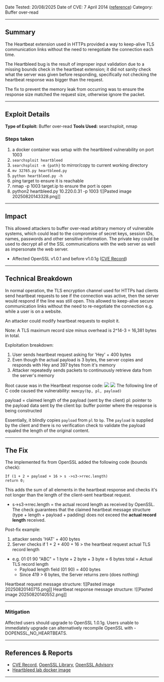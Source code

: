 Date Tested: 20/08/2025
Date of CVE: 7 April 2014 ([reference](https://openssl-library.org/news/vulnerabilities-1.0.1/))
Category: Buffer over-read

---  
## Summary  
The Heartbeat extension used in HTTPs provided a way to keep-alive TLS communication links without the need to renegotiate the connection each time.

The Heartbleed bug is the result of improper input validation due to a missing bounds check in the heartbeat extension; it did not sanity check what the server was given before responding, specifically not checking the heartbeat response was bigger than the request.

The fix to prevent the memory leak from occurring was to ensure the response size matched the request size, otherwise ignore the packet.

---  
## Exploit Details  

**Type of Exploit:** Buffer over-read
**Tools Used:** searchsploit, nmap
  
### Steps taken
1. a docker container was setup with the heartbleed vulnerability on port 1003
2. `searchsploit heartbleed`
3. `searchsploit -m {path}` to mirror/copy to current working directory
4. `mv 32765.py heartbleed.py`
5. `python heartbleed.py -h`
6. ping target to ensure it is reachable
7. nmap -p 1003 target.ip to ensure the port is open
8. python2 heartbleed.py 10.220.0.31 -p 1003
![[Pasted image 20250820143328.png]]
  
---  
## Impact  
This allowed attackers to buffer over-read arbitrary memory of vulnerable systems, which could lead to the compromise of secret keys, session IDs, names, passwords and other sensitive information. The private key could be used to decrypt all of the SSL communications with the web server as well as impersonate the web server.

- Affected OpenSSL v1.0.1 and before v1.0.1g ([CVE Record](https://www.cve.org/CVERecord?id=CVE-2014-0160))
---
## Technical Breakdown  
In normal operation, the TLS encryption channel used for HTTPs had clients send heartbeat requests to see if the connection was active, then the server would respond if the line was still open. This allowed to keep-alive secure communication links without the need to re-negotiate the connection e.g. while a user is on a website.

An attacker could modify heartbeat requests to exploit it.

Note: A TLS maximum record size minus overhead is 2^14-3 = 16,381 bytes in total.

Exploitation breakdown:
1. User sends heartbeat request asking for 'Hey' + 400 bytes
2. Even though the actual payload is 3 bytes, the server copies and responds with Hey and 397 bytes from it's memory
3. Attacker repeatedly sends packets to continuously retrieve data from the server's memory
   
Root cause was in the Heartbeat response code:
**![](https://lh7-rt.googleusercontent.com/docsz/AD_4nXe3a3qnckz4zZiU99gZH-kx4lQqvk1Or5sVJmc-v4UBEU7NM19ueOOUkowu632_91AEm3RWzFOxMKK4qGpOuE058YKNqo8ZXR7R-zuEi504HVpCILIg4f1BS0ilWUl5tBeCxrtrBnrq5Hqba_NCz0K0HYo?key=J_rADSLql1n-Vl_QRb_ubnx1)**
**![](https://lh7-rt.googleusercontent.com/docsz/AD_4nXcMMH4_D_xoUJS9gJvhQzcolyJ7OxSkkqKjPw1gAEmrIEO4eQa_WXUSwk_NzLJRgmX4UhunAjaBzc0LE0XUQ0ze31HD9P6HCyOp7vfrg8orA9kkYAydVpJEOpjEd9sJAL1fvmjdBYvFoE0KmLjpLKEV4AU?key=J_rADSLql1n-Vl_QRb_ubnx1)**
The following line of C code caused the vulnerability:
   `memcpy(bp, pl, payload)`
   
   payload = claimed length of the payload (sent by the client)
   pl: pointer to the payload data sent by the client
   bp: buffer pointer where the response is being constructed
   
Essentially, it blindly copies `payload` from `pl` to `bp`.  The `payload` is supplied by the client and there is no verification check to validate the payload equaled the length of the original content.
  
---  
## The Fix  
The implemented fix from OpenSSL added the following code (bounds check):
```
If (1 + 2 + payload + 16 > s ->s3->rrec.length)
return 0;
```
This adds the sum of all elements in the heartbeat response and checks it's not longer than the length of the client-sent heartbeat request.
- s->s3->rrec.length = the actual record length as received by OpenSSL.
The check guarantees that the claimed heartbeat message structure (type + length + payload + padding) does not exceed the **actual record length** received.

Post-fix example:
1. attacker sends 'HAT' + 400 bytes
2. Server checks if 1 + 2 + 400 + 16 > the heartbeat request actual TLS record length
- e.g. 01 01 90 "ABC" = 1 byte + 2 byte + 3 byte = 6 bytes total = Actual TLS record length
	- Payload length field (01 90) = 400 bytes
	- Since 419 > 6 bytes, the Server returns zero (does nothing)

Heartbeat request message structure:
![[Pasted image 20250820140715.png]]
Heartbeat response message structure:
![[Pasted image 20250820140552.png]]

---  
### Mitigation  
Affected users should upgrade to OpenSSL 1.0.1g. Users unable to immediately
upgrade can alternatively recompile OpenSSL with -DOPENSSL_NO_HEARTBEATS.
  
---  
## References & Reports  
- [CVE Record](https://www.cve.org/CVERecord?id=CVE-2014-0160), [OpenSSL Library](https://openssl-library.org/news/vulnerabilities-1.0.1/), [OpenSSL Advisory](https://openssl-library.org/news/secadv/20140407.txt)
- [Heartbleed lab docker image](https://github.com/jas9reet/heartbleed-lab)
---
